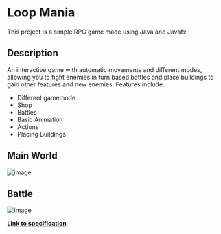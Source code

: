 # Loop Mania
This project is a simple RPG game made using Java and Javafx

## Description
An interactive game with automatic movements and different modes, allowing you to fight enemies in turn based battles and place buildings to gain other features and new enemies. 
Features include:
- Different gamemode
- Shop
- Battles
- Basic Animation
- Actions
- Placing Buildings

## Main World
![image](https://user-images.githubusercontent.com/26986632/132678399-07081b1a-14b7-46db-a75c-165f5976ea47.png)
## Battle
![image](https://user-images.githubusercontent.com/26986632/132678512-1027c155-5315-4e24-ba90-4eb55d09f1dc.png)

[**Link to specification**](https://gitlab.cse.unsw.edu.au/COMP2511/21T2/project-specification)
